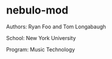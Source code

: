 nebulo-mod
==========

Authors: Ryan Foo and Tom Longabaugh

School: New York University

Program: Music Technology
